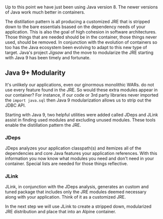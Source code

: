 Up to this point we have just been using Java version 8. The newer versions of Java work much better in containers.

The distillation pattern is all producing a customized JRE that is stripped down to the bare essentials bsased on the dependency needs of your application. This is also the goal of high cohesion in software architectures. Those things that are needed should be in the container, those things never used, should be removed. In conjunction with the evolution of containers so too has the Java ecosystem been evolving to adapt to this new type of target. Java's project _Jigsaw_ and the move to modularize the JRE starting with Java 9 has been timely and fortunate.

## Java 9+ Modularity ##

It's unlikely our applications, even our ginormous monolithic WARs. do not use every feature found in the JRE. So would these extra modules appear in our container? For instance, if our code or 3rd party libraries never imported the `import java.sql` then Java 9 modularization allows us to strip out the JDBC API.

Starting with Java 9, two helpful utilities were added called JDeps and JLink assist in finding used modules and excluding unused modules. These tools enable the distillation pattern the JRE.

### JDeps ###
JDeps analyzes your application classpath(s) and itemizes all of the dependencies and core Java features your application references. With this information you now know what modules you need and don't need in your container. Special lists are needed for those things reflective.

### JLink ###
JLink, in conjunction with the JDeps analysis, generates an custom and tuned package that includes only the JRE modules deemed necessary along with your application. Think of it as a customized JRE.

In the next step we will use JLink to create a stripped down, modularized JRE distribution and place that into an Alpine container.
